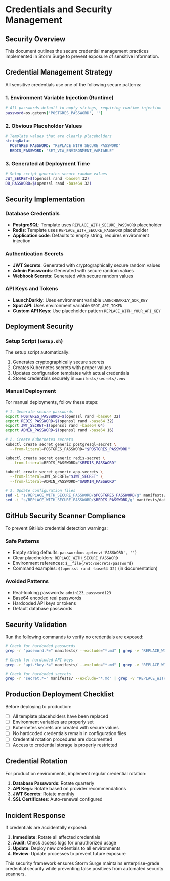 # Credentials and Security Management

## Security Overview

This document outlines the secure credential management practices implemented in Storm Surge to prevent exposure of sensitive information.

## Credential Management Strategy

All sensitive credentials use one of the following secure patterns:

### 1. Environment Variable Injection (Runtime)
```bash
# All passwords default to empty strings, requiring runtime injection
password=os.getenv('POSTGRES_PASSWORD', '')
```

### 2. Obvious Placeholder Values
```yaml
# Template values that are clearly placeholders
stringData:
  POSTGRES_PASSWORD: "REPLACE_WITH_SECURE_PASSWORD"
  REDIS_PASSWORD: "SET_VIA_ENVIRONMENT_VARIABLE"
```

### 3. Generated at Deployment Time
```bash
# Setup script generates secure random values
JWT_SECRET=$(openssl rand -base64 32)
DB_PASSWORD=$(openssl rand -base64 32)
```

## Security Implementation

### Database Credentials
- **PostgreSQL**: Template uses `REPLACE_WITH_SECURE_PASSWORD` placeholder
- **Redis**: Template uses `REPLACE_WITH_SECURE_PASSWORD` placeholder  
- **Application code**: Defaults to empty string, requires environment injection

### Authentication Secrets
- **JWT Secrets**: Generated with cryptographically secure random values
- **Admin Passwords**: Generated with secure random values  
- **Webhook Secrets**: Generated with secure random values

### API Keys and Tokens
- **LaunchDarkly**: Uses environment variable `LAUNCHDARKLY_SDK_KEY`
- **Spot API**: Uses environment variable `SPOT_API_TOKEN`
- **Custom API Keys**: Use placeholder pattern `REPLACE_WITH_YOUR_API_KEY`

## Deployment Security

### Setup Script (`setup.sh`)
The setup script automatically:
1. Generates cryptographically secure secrets
2. Creates Kubernetes secrets with proper values
3. Updates configuration templates with actual credentials
4. Stores credentials securely in `manifests/secrets/.env`

### Manual Deployment
For manual deployments, follow these steps:

```bash
# 1. Generate secure passwords
export POSTGRES_PASSWORD=$(openssl rand -base64 32)
export REDIS_PASSWORD=$(openssl rand -base64 32)
export JWT_SECRET=$(openssl rand -base64 64)
export ADMIN_PASSWORD=$(openssl rand -base64 16)

# 2. Create Kubernetes secrets
kubectl create secret generic postgresql-secret \
  --from-literal=POSTGRES_PASSWORD="$POSTGRES_PASSWORD"

kubectl create secret generic redis-secret \
  --from-literal=REDIS_PASSWORD="$REDIS_PASSWORD"

kubectl create secret generic app-secrets \
  --from-literal=JWT_SECRET="$JWT_SECRET" \
  --from-literal=ADMIN_PASSWORD="$ADMIN_PASSWORD"

# 3. Update configuration files
sed -i "s/REPLACE_WITH_SECURE_PASSWORD/$POSTGRES_PASSWORD/g" manifests/databases/postgresql.yaml
sed -i "s/REPLACE_WITH_SECURE_PASSWORD/$REDIS_PASSWORD/g" manifests/databases/redis.yaml
```

## GitHub Security Scanner Compliance

To prevent GitHub credential detection warnings:

### Safe Patterns
- Empty string defaults: `password=os.getenv('PASSWORD', '')`
- Clear placeholders: `REPLACE_WITH_SECURE_PASSWORD`
- Environment references: `$__file{/etc/secrets/password}`
- Command examples: `$(openssl rand -base64 32)` (in documentation)

### Avoided Patterns  
- Real-looking passwords: `admin123`, `password123`
- Base64 encoded real passwords
- Hardcoded API keys or tokens
- Default database passwords

## Security Validation

Run the following commands to verify no credentials are exposed:

```bash
# Check for hardcoded passwords
grep -r "password.*=" manifests/ --exclude="*.md" | grep -v "REPLACE_WITH\|os.getenv\|openssl rand"

# Check for hardcoded API keys  
grep -r "api.*key.*=" manifests/ --exclude="*.md" | grep -v "REPLACE_WITH\|os.getenv"

# Check for hardcoded secrets
grep -r "secret.*=" manifests/ --exclude="*.md" | grep -v "REPLACE_WITH\|os.getenv\|openssl rand"
```

## Production Deployment Checklist

Before deploying to production:

- [ ] All template placeholders have been replaced
- [ ] Environment variables are properly set
- [ ] Kubernetes secrets are created with secure values
- [ ] No hardcoded credentials remain in configuration files
- [ ] Credential rotation procedures are documented
- [ ] Access to credential storage is properly restricted

## Credential Rotation

For production environments, implement regular credential rotation:

1. **Database Passwords**: Rotate quarterly
2. **API Keys**: Rotate based on provider recommendations  
3. **JWT Secrets**: Rotate monthly
4. **SSL Certificates**: Auto-renewal configured

## Incident Response

If credentials are accidentally exposed:

1. **Immediate**: Rotate all affected credentials
2. **Audit**: Check access logs for unauthorized usage
3. **Update**: Deploy new credentials to all environments
4. **Review**: Update processes to prevent future exposure

This security framework ensures Storm Surge maintains enterprise-grade credential security while preventing false positives from automated security scanners.